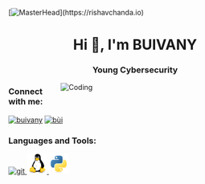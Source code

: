[![MasterHead](https://1.bp.blogspot.com/-7A4WynwLsM...)](https://rishavchanda.io)
<h1 align="center">Hi 👋, I'm BUIVANY</h1>
<h3 align="center">Young Cybersecurity</h3>
<img align="right" src="[https://raw.githubusercontent.com/rahuldkjain/github-profile-readme-generator/master/src/images/icons/Social/devto.svg](https://cdn.dribbble.com/users/1162077/screenshots/3848914/programmer.gif)" alt="Coding" width="400" /></a>

<h3 align="left">Connect with me:</h3>
<p align="left">
<a href="https://dev.to/buivany" target="blank"><img align="center" src="https://raw.githubusercontent.com/rahuldkjain/github-profile-readme-generator/master/src/images/icons/Social/devto.svg" alt="buivany" height="30" width="40" /></a>
<a href="https://fb.com/bùi" target="blank"><img align="center" src="https://raw.githubusercontent.com/rahuldkjain/github-profile-readme-generator/master/src/images/icons/Social/facebook.svg" alt="bùi" height="30" width="40" /></a>
</p>

<h3 align="left">Languages and Tools:</h3>
<p align="left"> <a href="https://git-scm.com/" target="_blank" rel="noreferrer"> <img src="https://www.vectorlogo.zone/logos/git-scm/git-scm-icon.svg" alt="git" width="40" height="40"/> </a> <a href="https://www.linux.org/" target="_blank" rel="noreferrer"> <img src="https://raw.githubusercontent.com/devicons/devicon/master/icons/linux/linux-original.svg" alt="linux" width="40" height="40"/> </a> <a href="https://www.python.org" target="_blank" rel="noreferrer"> <img src="https://raw.githubusercontent.com/devicons/devicon/master/icons/python/python-original.svg" alt="python" width="40" height="40"/> </a> </p>
